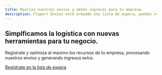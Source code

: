 ```yaml
---
title: Realiza nuestros envios y obtén ingresos para tu empresa.
description: Flopert Envios está armando una lista de espera, puedes registrarte para saber el interes sobre este producto.
---
```

<section class="bg-home d-flex align-items-center" style="background: url('/images/landing/home-shape.png') center center; height: auto;" id="home">
    <div class="container">
        <div class="row justify-content-center">
            <div class="col-lg-12 text-center mt-0 mt-md-5 pt-0 pt-md-5">
                <div class="title-heading margin-top-100">
                    <h1 class="heading mb-3">Simplficamos la logística con nuevas herramientas para tu negocio.</h1>
                    <p class="para-desc mx-auto text-muted">Regístrate y optimiza al máximo los recursos de tu empresa, procesando nuestros envíos y generando ingresos extra.</p>
                    <div class="mt-4 pt-2">
                        <a href="https://research.typeform.com/to/HgzNPGSO" target="_blank" class="btn btn-primary">Regístrate en la lista de espera <i class="mdi mdi-chevron-right"></i></a>
                    </div>
                </div>
                <div class="home-dashboard">
                    <img src="/images/concept/camion-montacarga.png" alt="" class="img-fluid">
                </div>
            </div><!--end col-->
        </div><!--end row-->
    </div><!--end container--> 
</section>
